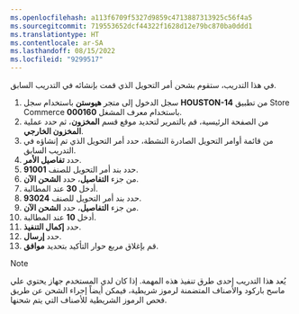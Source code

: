 ```yaml
---
ms.openlocfilehash: a113f6709f5327d9859c4713887313925c56f4a5
ms.sourcegitcommit: 719553652dcf44322f1628d12e79bc870ba0ddd1
ms.translationtype: HT
ms.contentlocale: ar-SA
ms.lasthandoff: 08/15/2022
ms.locfileid: "9299517"
---
```

في هذا التدريب، ستقوم بشحن أمر التحويل الذي قمت بإنشائه في التدريب السابق. 

1. سجل الدخول إلى متجر **هيوستن** باستخدام سجل **HOUSTON-14** من تطبيق Store Commerce باستخدام معرف المشغل **000160**.
2. من الصفحة الرئيسية، قم بالتمرير لتحديد موقع قسم **المخزون**، ثم حدد عملية **المخزون الخارجي**.
3. من قائمة أوامر التحويل الصادرة النشطة، حدد أمر التحويل الذي تم إنشاؤه في التدريب السابق.
4. حدد **تفاصيل الأمر**.
5. حدد بند أمر التحويل للصنف **91001**.
6. من جزء **التفاصيل**، حدد **الشحن الآن**.
7. أدخل **30** عند المطالبة.
8. حدد بند أمر التحويل للصنف **93024**.
9. من جزء **التفاصيل**، حدد **الشحن الآن**.
10. أدخل **10** عند المطالبة.
11. حدد **إكمال التنفيذ**.
12. حدد **إرسال**.
13. قم بإغلاق مربع حوار التأكيد بتحديد **موافق**.

> [!NOTE]
> يُعد هذا التدريب إحدى طرق تنفيذ هذه المهمة. إذا كان لدي المستخدم جهاز يحتوي علي ماسح باركود والأصناف المتضمنة لرموز شريطية، فيمكن أيضاً إجراء الشحن عن طريق فحص الرموز الشريطية للأصناف التي يتم شحنها.

